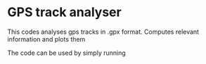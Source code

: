 # GPS track analyser
This codes analyses gps tracks in .gpx format. Computes relevant information and plots them

The code can be used by simply running


